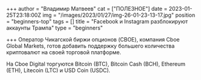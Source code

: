 +++
author = "Владимир Матвеев"
cat = ["ПОЛЕЗНОЕ"]
date = 2023-01-25T23:18:00Z
img = "/images/2023/01/27/img-26-01-23-13-17.jpg"
position = "beginners-top"
tags = []
title = "Facebook и Instagram разблокируют аккаунты Трампа"
type = "beginners"

+++
Оператор Чикагской биржи опционов (CBOE), компания Cboe Global Markets, готов добавить поддержку большего количества криптовалют на своей торговой платформе.

На Cboe Digital торгуются Bitcoin (BTC), Bitcoin Cash (BCH), Ethereum (ETH), Litecoin (LTC) и USD Coin (USDC).